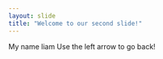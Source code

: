 ```yaml
---
layout: slide
title: "Welcome to our second slide!"
---
```

My name liam
Use the left arrow to go back!
